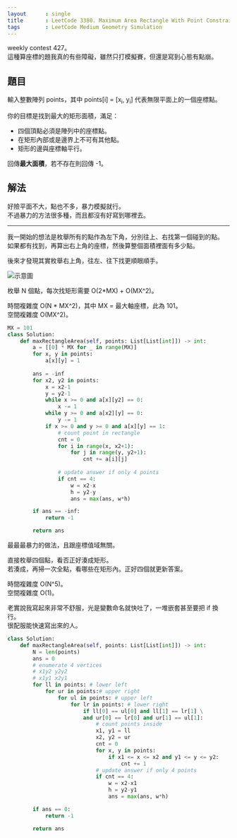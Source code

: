 ```yaml
---
layout      : single
title       : LeetCode 3380. Maximum Area Rectangle With Point Constraints I
tags        : LeetCode Medium Geometry Simulation
---
```

weekly contest 427。  
這種算座標的題我真的有些障礙，雖然只打模擬賽，但還是寫到心態有點崩。  

## 題目

輸入整數陣列 points，其中 points[i] = [x<sub>i</sub>, y<sub>i</sub>] 代表無限平面上的一個座標點。  

你的目標是找到最大的矩形面積，滿足：  

- 四個頂點必須是陣列中的座標點。  
- 在矩形內部或是邊界上不可有其他點。  
- 矩形的邊與座標軸平行。  

回傳**最大面積**，若不存在則回傳 -1。  

## 解法

好險平面不大，點也不多，暴力模擬就行。  
不過暴力的方法很多種，而且都沒有好寫到哪裡去。  

---

我一開始的想法是枚舉所有的點作為左下角，分別往上、右找第一個碰到的點。  
如果都有找到，再算出右上角的座標，然後算整個面積裡面有多少點。  

後來才發現其實枚舉右上角，往左、往下找更順眼順手。  

![示意圖](/3308-1/img/xxxxxx.jpg)

枚舉 N 個點，每次找矩形需要 O(2\*MX) + O(MX^2)。  

時間複雜度 O(N \* MX^2)，其中 MX = 最大軸座標，此為 101。  
空間複雜度 O(MX^2)。  

```python
MX = 101
class Solution:
    def maxRectangleArea(self, points: List[List[int]]) -> int:
        a = [[0] * MX for _ in range(MX)]
        for x, y in points:
            a[x][y] = 1
            
        ans = -inf
        for x2, y2 in points:
            x = x2-1
            y = y2-1
            while x >= 0 and a[x][y2] == 0:
                x -= 1
            while y >= 0 and a[x2][y] == 0:
                y -= 1
            if x >= 0 and y >= 0 and a[x][y] == 1:
                # count point in rectangle
                cnt = 0
                for i in range(x, x2+1):
                    for j in range(y, y2+1):
                        cnt += a[i][j]
                            
                # update answer if only 4 points
                if cnt == 4:
                    w = x2-x
                    h = y2-y
                    ans = max(ans, w*h)

        if ans == -inf:
            return -1

        return ans
```

最最最暴力的做法，且跟座標值域無關。  

直接枚舉四個點，看否正好湊成矩形。  
若湊成，再掃一次全點，看哪些在矩形內。正好四個就更新答案。  

時間複雜度 O(N^5)。  
空間複雜度 O(1)。  

老實說我寫起來非常不舒服，光是變數命名就快吐了，一堆嵌套甚至要把 if 換行。  
很配服能快速寫出來的人。  

```python
class Solution:
    def maxRectangleArea(self, points: List[List[int]]) -> int:
        N = len(points)
        ans = 0
        # enumerate 4 vertices
        # x1y2 y2y2
        # x1y1 x2y1
        for ll in points: # lower left
            for ur in points:# upper right
                for ul in points: # upper left
                    for lr in points: # lower right
                        if ll[0] == ul[0] and ll[1] == lr[1] \
                        and ur[0] == lr[0] and ur[1] == ul[1]:
                            # count points inside
                            x1, y1 = ll
                            x2, y2 = ur
                            cnt = 0
                            for x, y in points:
                                if x1 <= x <= x2 and y1 <= y <= y2:
                                    cnt += 1
                            # update answer if only 4 points
                            if cnt == 4:
                                w = x2-x1
                                h = y2-y1
                                ans = max(ans, w*h)

        if ans == 0:
            return -1

        return ans
```
